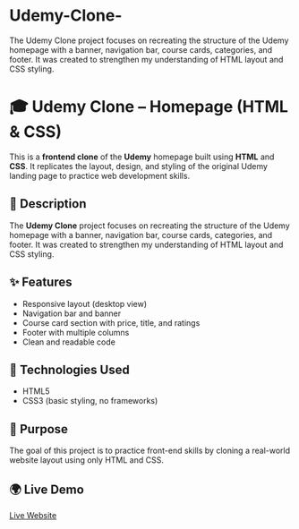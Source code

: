 # Udemy-Clone-
The Udemy Clone project focuses on recreating the structure of the Udemy homepage with a banner, navigation bar, course cards, categories, and footer. It was created to strengthen my understanding of HTML layout and CSS styling.


# 🎓 Udemy Clone – Homepage (HTML & CSS)

This is a **frontend clone** of the **Udemy** homepage built using **HTML** and **CSS**. It replicates the layout, design, and styling of the original Udemy landing page to practice web development skills.

## 📄 Description

The **Udemy Clone** project focuses on recreating the structure of the Udemy homepage with a banner, navigation bar, course cards, categories, and footer. It was created to strengthen my understanding of HTML layout and CSS styling.

## ✨ Features

* Responsive layout (desktop view)
* Navigation bar and banner
* Course card section with price, title, and ratings
* Footer with multiple columns
* Clean and readable code

## 🔧 Technologies Used

* HTML5
* CSS3 (basic styling, no frameworks)

## 📌 Purpose

The goal of this project is to practice front-end skills by cloning a real-world website layout using only HTML and CSS.


## 🌍 Live Demo

[Live Website](https://your-username.github.io/udemy-clone)
